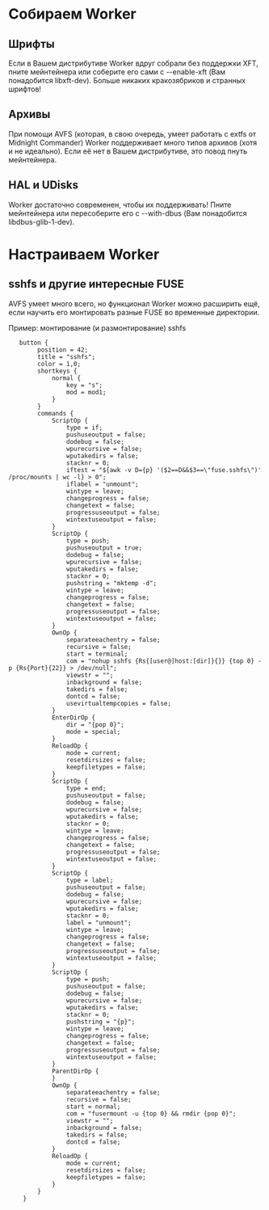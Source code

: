 # Собираем Worker

## Шрифты

Если в Вашем дистрибутиве Worker вдруг собрали без поддержки XFT, пните
мейнтейнера или соберите его сами с --enable-xft (Вам понадобится
libxft-dev). Больше никаких кракозябриков и странных шрифтов\!

## Архивы

При помощи AVFS (которая, в свою очередь, умеет работать с extfs от
Midnight Commander) Worker поддерживает много типов архивов (хотя и не
идеально). Если её нет в Вашем дистрибутиве, это повод пнуть
мейнтейнера.

## HAL и UDisks

Worker достаточно современен, чтобы их поддерживать\! Пните мейнтейнера
или пересоберите его с --with-dbus (Вам понадобится
libdbus-glib-1-dev).

# Настраиваем Worker

## sshfs и другие интересные FUSE

AVFS умеет много всего, но функционал Worker можно расширить ещё, если
научить его монтировать разные FUSE во временные директории.

Пример: монтирование (и размонтирование) sshfs

``` 
   button {
        position = 42;
        title = "sshfs";
        color = 1,0;
        shortkeys {
            normal {
                key = "s";
                mod = mod1;
            }
        }
        commands {
            ScriptOp {
                type = if;
                pushuseoutput = false;
                dodebug = false;
                wpurecursive = false;
                wputakedirs = false;
                stacknr = 0;
                iftest = "${awk -v D={p} '($2==D&&$3==\"fuse.sshfs\")' /proc/mounts | wc -l} > 0";
                iflabel = "unmount";
                wintype = leave;
                changeprogress = false;
                changetext = false;
                progressuseoutput = false;
                wintextuseoutput = false;
            }
            ScriptOp {
                type = push;
                pushuseoutput = true;
                dodebug = false;
                wpurecursive = false;
                wputakedirs = false;
                stacknr = 0;
                pushstring = "mktemp -d";
                wintype = leave;
                changeprogress = false;
                changetext = false;
                progressuseoutput = false;
                wintextuseoutput = false;
            }
            OwnOp {
                separateeachentry = false;
                recursive = false;
                start = terminal;
                com = "nohup sshfs {Rs{[user@]host:[dir]}{}} {top 0} -p {Rs{Port}{22}} > /dev/null";
                viewstr = "";
                inbackground = false;
                takedirs = false;
                dontcd = false;
                usevirtualtempcopies = false;
            }
            EnterDirOp {
                dir = "{pop 0}";
                mode = special;
            }
            ReloadOp {
                mode = current;
                resetdirsizes = false;
                keepfiletypes = false;
            }
            ScriptOp {
                type = end;
                pushuseoutput = false;
                dodebug = false;
                wpurecursive = false;
                wputakedirs = false;
                stacknr = 0;
                wintype = leave;
                changeprogress = false;
                changetext = false;
                progressuseoutput = false;
                wintextuseoutput = false;
            }
            ScriptOp {
                type = label;
                pushuseoutput = false;
                dodebug = false;
                wpurecursive = false;
                wputakedirs = false;
                stacknr = 0;
                label = "unmount";
                wintype = leave;
                changeprogress = false;
                changetext = false;
                progressuseoutput = false;
                wintextuseoutput = false;
            }
            ScriptOp {
                type = push;
                pushuseoutput = false;
                dodebug = false;
                wpurecursive = false;
                wputakedirs = false;
                stacknr = 0;
                pushstring = "{p}";
                wintype = leave;
                changeprogress = false;
                changetext = false;
                progressuseoutput = false;
                wintextuseoutput = false;
            }
            ParentDirOp {
            }
            OwnOp {
                separateeachentry = false;
                recursive = false;
                start = normal;
                com = "fusermount -u {top 0} && rmdir {pop 0}";
                viewstr = "";
                inbackground = false;
                takedirs = false;
                dontcd = false;
            }
            ReloadOp {
                mode = current;
                resetdirsizes = false;
                keepfiletypes = false;
            }
        }
    }
```
